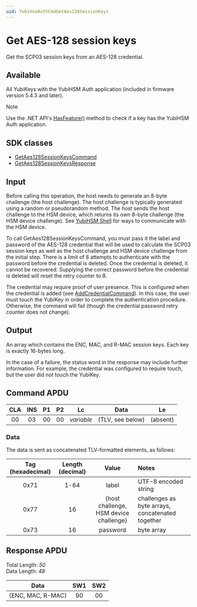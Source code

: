 ```yaml
---
uid: YubiHsmAuthCmdGetAes128SessionKeys
---
```


<!-- Copyright 2022 Yubico AB

Licensed under the Apache License, Version 2.0 (the "License");
you may not use this file except in compliance with the License.
You may obtain a copy of the License at

    http://www.apache.org/licenses/LICENSE-2.0

Unless required by applicable law or agreed to in writing, software
distributed under the License is distributed on an "AS IS" BASIS,
WITHOUT WARRANTIES OR CONDITIONS OF ANY KIND, either express or implied.
See the License for the specific language governing permissions and
limitations under the License. -->

# Get AES-128 session keys

Get the SCP03 session keys from an AES-128 credential.

## Available

All YubiKeys with the YubiHSM Auth application (included in firmware version 5.4.3 and later).
> [!NOTE]
> Use the .NET API's [HasFeature()](xref:Yubico.YubiKey.YubiKeyFeatureExtensions.HasFeature%28Yubico.YubiKey.IYubiKeyDevice%2CYubico.YubiKey.YubiKeyFeature%29) method to check if a key has the YubiHSM Auth application.

## SDK classes

* [GetAes128SessionKeysCommand](xref:Yubico.YubiKey.YubiHsmAuth.Commands.GetAes128SessionKeysCommand)
* [GetAes128SessionKeysResponse](xref:Yubico.YubiKey.YubiHsmAuth.Commands.GetAes128SessionKeysResponse)

## Input

Before calling this operation, the host needs to generate an 8-byte challenge (the host challenge). The host challenge is typically generated using a random or pseudorandom method. The host sends the host challenge to the HSM device, which returns its own 8-byte challenge (the HSM device challenge). See [YubiHSM Shell](https://developers.yubico.com/yubihsm-shell/) for ways to communicate with the HSM device.

To call GetAes128SessionKeysCommand, you must pass it the label and password of the AES-128 credential that will be used to calculate the SCP03 session keys as well as the host challenge and HSM device challenge from the initial step. There is a limit of 8 attempts to authenticate with the password before the credential is deleted. Once the credential is deleted, it cannot be recovered. Supplying the correct password before the credential is deleted will reset the retry counter to 8.

The credential may require proof of user presence. This is configured when the credential is added (see [AddCredentialCommand](xref:YubiHsmAuthCmdAddCredential)). In this case, the user must touch the YubiKey in order to complete the authentication procedure. Otherwise, the command will fail (though the credential password retry counter does not change).

## Output

An array which contains the ENC, MAC, and R-MAC session keys. Each key is exactly 16-bytes long.

In the case of a failure, the status word in the response may include further information. For example, the credential was configured to require touch, but the user did not touch the YubiKey.

## Command APDU

| CLA | INS | P1 | P2 | Lc | Data | Le |
| :---: | :---: | :---: | :---: | :---: | :---: | :---: |
| 00 | 03 | 00 | 00 | *variable* | (TLV, see below) | (absent) |

### Data

The data is sent as concatenated TLV-formatted elements, as follows:

| Tag (hexadecimal) | Length (decimal) | Value | Notes |
| :---: | :---: | :---: | :--- |
| 0x71 | 1-64 | label | UTF-8 encoded string |
| 0x77 | 16 | {host challenge, HSM device challenge} | challenges as byte arrays, concatenated together |
| 0x73 | 16 | password | byte array |

## Response APDU

Total Length: *50*\
Data Length: *48*

| Data | SW1 | SW2 |
| :---: | :---: | :---: |
| {ENC, MAC, R-MAC} | 90 | 00 |